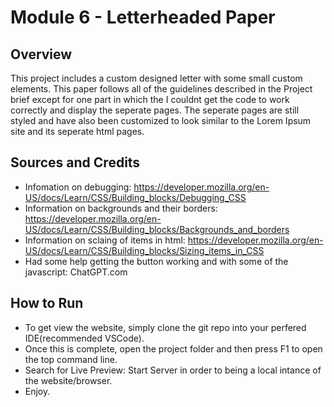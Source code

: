# Module 6 - Letterheaded Paper

## Overview

This project includes a custom designed letter with some small custom elements. This paper follows all of the guidelines described in the Project brief except for
one part in which the I couldnt get the code to work correctly and display the seperate pages. The seperate pages are still styled and have also been customized to
look similar to the Lorem Ipsum site and its seperate html pages.

## Sources and Credits

- Infomation on debugging: https://developer.mozilla.org/en-US/docs/Learn/CSS/Building_blocks/Debugging_CSS
- Information on backgrounds and their borders: https://developer.mozilla.org/en-US/docs/Learn/CSS/Building_blocks/Backgrounds_and_borders
- Information on sclaing of items in html: https://developer.mozilla.org/en-US/docs/Learn/CSS/Building_blocks/Sizing_items_in_CSS
- Had some help getting the button working and with some of the javascript: ChatGPT.com

## How to Run

- To get view the website, simply clone the git repo into your perfered IDE(recommended VSCode).
- Once this is complete, open the project folder and then press F1 to open the top command line.
- Search for Live Preview: Start Server in order to being a local intance of the website/browser.
- Enjoy.
